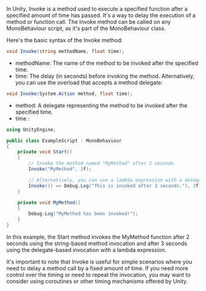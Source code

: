 
In Unity, Invoke is a method used to execute a specified function after a specified amount of time has passed. It's a way to delay the execution of a method or function call. The Invoke method can be called on any MonoBehaviour script, as it's part of the MonoBehaviour class.

Here's the basic syntax of the Invoke method:

```C#
void Invoke(string methodName, float time);
```

- methodName: The name of the method to be invoked after the specified time.
- time: The delay (in seconds) before invoking the method.
Alternatively, you can use the overload that accepts a method delegate:

```C#
void Invoke(System.Action method, float time);
```
- method: A delegate representing the method to be invoked after the specified time.
- time : 

```C#
using UnityEngine;

public class ExampleScript : MonoBehaviour
{
    private void Start()
    {
        // Invoke the method named "MyMethod" after 2 seconds
        Invoke("MyMethod", 2f);

        // Alternatively, you can use a lambda expression with a delegate
        Invoke(() => Debug.Log("This is invoked after 3 seconds."), 3f);
    }

    private void MyMethod()
    {
        Debug.Log("MyMethod has been invoked!");
    }
}
```

In this example, the Start method invokes the MyMethod function after 2 seconds using the string-based method invocation and after 3 seconds using the delegate-based invocation with a lambda expression.

It's important to note that Invoke is useful for simple scenarios where you need to delay a method call by a fixed amount of time. If you need more control over the timing or need to repeat the invocation, you may want to consider using coroutines or other timing mechanisms offered by Unity.